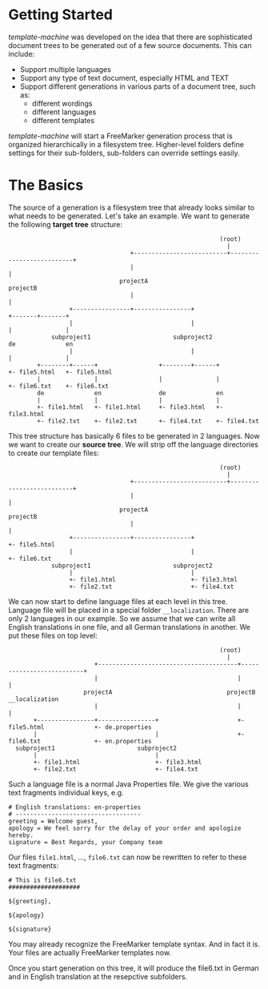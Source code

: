# Getting Started

*template-machine* was developed on the idea that there are sophisticated document trees to be generated out of a few source documents. This can include:

* Support multiple languages
* Support any type of text document, especially HTML and TEXT
* Support different generations in various parts of a document tree, such as:
    * different wordings
    * different languages
    * different templates

*template-machine* will start a FreeMarker generation process that is organized hierarchically in a filesystem tree. Higher-level folders define
settings for their sub-folders, sub-folders can override settings easily. 

# The Basics

The source of a generation is a filesystem tree that already looks similar to what needs to be generated. Let's take an example. We want to
generate the following **target tree** structure:

```
                                                           (root)
                                                             |
                                  +--------------------------+--------------------------+
                                  |                                                     |
                               projectA                                              projectB
                                  |                                                     |
                 +----------------+----------------+                            +-------+-------+
                 |                                 |                            |               |
            subproject1                       subproject2                       de              en
                 |                                 |                            |               |
        +--------+------+                 +--------+------+                     +- file5.html   +- file5.html
        |               |                 |               |                     +- file6.txt    +- file6.txt
        de              en                de              en
        |               |                 |               |
        +- file1.html   +- file1.html     +- file3.html   +- file3.html
        +- file2.txt    +- file2.txt      +- file4.txt    +- file4.txt
```

This tree structure has basically 6 files to be generated in 2 languages. Now we want to create our **source tree**. We will strip off the
language directories to create our template files:

```
                                                           (root)
                                                             |
                                  +--------------------------+--------------------------+
                                  |                                                     |
                               projectA                                              projectB
                                  |                                                     |
                 +----------------+----------------+                                    +- file5.html
                 |                                 |                                    +- file6.txt
            subproject1                       subproject2 
                 |                                 |
                 +- file1.html                     +- file3.html
                 +- file2.txt                      +- file4.txt
```

We can now start to define language files at each level in this tree. Language file will be placed in a special
folder `__localization`. There are only 2 languages in our example. So we assume that we can write all English
translations in one file, and all German translations in another. We put these files on top level:

```
                                                           (root)
                                                             |
                        +---------------------------------------+--------------------------+
                        |                                       |                          |
                     projectA                                projectB               __localization
                        |                                       |                          |
       +----------------+----------------+                      +- file5.html              +- de.properties
       |                                 |                      +- file6.txt               +- en.properties
  subproject1                       subproject2 
       |                                 |
       +- file1.html                     +- file3.html
       +- file2.txt                      +- file4.txt
```

Such a language file is a normal Java Properties file. We give the various text fragments individual keys, e.g.

```
# English translations: en-properties
# -----------------------------------
greeting = Welcome guest,
apology = We feel sorry for the delay of your order and apologize hereby.
signature = Best Regards, your Company team
```

Our files `file1.html`, ..., `file6.txt` can now be rewritten to refer to these text fragments:

```
# This is file6.txt
####################

${greeting},

${apology}

${signature}
```

You may already recognize the FreeMarker template syntax. And in fact it is. Your files are actually FreeMarker templates now.

Once you start generation on this tree, it will produce the file6.txt in German and in English translation at the resepctive
subfolders.

